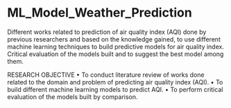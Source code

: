 # ML_Model_Weather_Prediction
Different works related to prediction of air quality index (AQI) done by previous researchers and based on the knowledge gained, to use different machine learning techniques to build predictive models for air quality index. Critical evaluation of the models built and to suggest the best model among them. 

RESEARCH OBJECTIVE 
•	To conduct literature review of works done related to the domain and problem of predicting air quality index (AQI).
•	To build different machine learning models to predict AQI.
•	To perform critical evaluation of the models built by comparison. 
